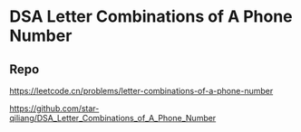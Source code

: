 # DSA Letter Combinations of A Phone Number
## Repo

https://leetcode.cn/problems/letter-combinations-of-a-phone-number

https://github.com/star-qiliang/DSA_Letter_Combinations_of_A_Phone_Number
